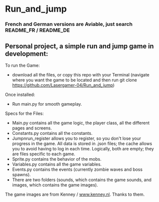 # Run_and_jump
### French and German versions are Aviable, just search README_FR / README_DE

## Personal project, a simple run and jump game in development:
To run the Game:
  - download all the files, or copy this repo with your Terminal (navigate where you want the game to be located and then run git clone https://github.com/Lasergamer-04/Run_and_jump)

Once installed:
  - Run main.py for smooth gameplay.

Specs for the Files:
  - Main.py contains all the game logic, the player class, all the different pages and screens.
  - Constants.py contains all the constants.
  - Jumpnrun_register allows you to register, so you don't lose your progress in the game. All data is stored in .json files; the cache allows you to avoid having to log in each time. Logically, both are empty; they are files specific to each game.
  - Sprite.py contains the behavior of the mobs.
  - Variables.py contains all the game variables.
  - Events.py contains the events (currently zombie waves and boss spawns).
  - There are two folders (sounds, which contains the game sounds, and images, which contains the game images).

The game images are from Kenney / www.kenney.nl. Thanks to them.

